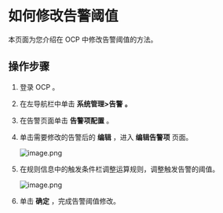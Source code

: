 如何修改告警阈值 
=============================

本页面为您介绍在 OCP 中修改告警阈值的方法。

操作步骤 
-------------------------

1. 登录 OCP 。

   

2. 在左导航栏中单击 **系统管理\>告警** **。**

   

3. 在告警页面单击 **告警项配置** 。

   

4. 单击需要修改的告警后的 **编辑** ，进入 **编辑告警项** 页面。

   ![image.png](https://help-static-aliyun-doc.aliyuncs.com/assets/img/zh-CN/7282988061/p199578.png "image.png")
   

5. 在规则信息中的触发条件栏调整运算规则，调整触发告警的阈值。

   ![image.png](https://help-static-aliyun-doc.aliyuncs.com/assets/img/zh-CN/7282988061/p199579.png "image.png")

   

6. 单击 **确定** ，完成告警阈值修改。

   




